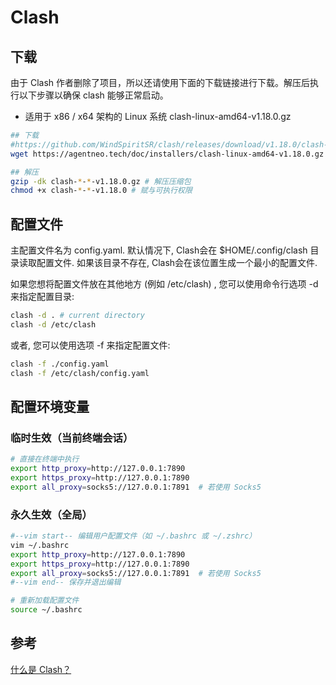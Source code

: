 # Clash
## 下载
由于 Clash 作者删除了项目，所以还请使用下面的下载链接进行下载。解压后执行以下步骤以确保 clash 能够正常启动。
* 适用于 x86 / x64 架构的 Linux 系统
clash-linux-amd64-v1.18.0.gz
```bash
## 下载
#https://github.com/WindSpiritSR/clash/releases/download/v1.18.0/clash-linux-amd64-v1.18.0.gz
wget https://agentneo.tech/doc/installers/clash-linux-amd64-v1.18.0.gz

## 解压
gzip -dk clash-*-*-v1.18.0.gz # 解压压缩包
chmod +x clash-*-*-v1.18.0 # 赋与可执行权限
```

## 配置文件
主配置文件名为 config.yaml. 默认情况下, Clash会在 $HOME/.config/clash 目录读取配置文件. 如果该目录不存在, Clash会在该位置生成一个最小的配置文件.

如果您想将配置文件放在其他地方 (例如 /etc/clash) , 您可以使用命令行选项 -d 来指定配置目录:

```bash
clash -d . # current directory
clash -d /etc/clash
```

或者, 您可以使用选项 -f 来指定配置文件:

```bash
clash -f ./config.yaml
clash -f /etc/clash/config.yaml
```

## 配置环境变量
### 临时生效（当前终端会话）
```bash
# 直接在终端中执行
export http_proxy=http://127.0.0.1:7890
export https_proxy=http://127.0.0.1:7890
export all_proxy=socks5://127.0.0.1:7891  # 若使用 Socks5
```
### 永久生效（全局）
```bash
#--vim start-- 编辑用户配置文件（如 ~/.bashrc 或 ~/.zshrc）
vim ~/.bashrc
export http_proxy=http://127.0.0.1:7890
export https_proxy=http://127.0.0.1:7890
export all_proxy=socks5://127.0.0.1:7891  # 若使用 Socks5
#--vim end-- 保存并退出编辑

# 重新加载配置文件
source ~/.bashrc
```


## 参考
[什么是 Clash？](https://windspiritsr.github.io/clash/zh_CN/)